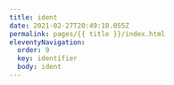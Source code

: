 ```yaml
---
title: ident
date: 2021-02-27T20:49:18.055Z
permalink: pages/{{ title }}/index.html
eleventyNavigation:
  order: 9
  key: identifier
  body: ident
---
```

